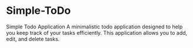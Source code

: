 # Simple-ToDo
Simple Todo Application  A minimalistic todo application designed to help you keep track of your tasks efficiently. This application allows you to add, edit, and delete tasks.
